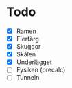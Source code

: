# Todo

- [x] Ramen
- [x] Flerfärg
- [x] Skuggor
- [x] Skålen
- [x] Underlägget
- [ ] Fysiken (precalc)
- [ ] Tunneln
